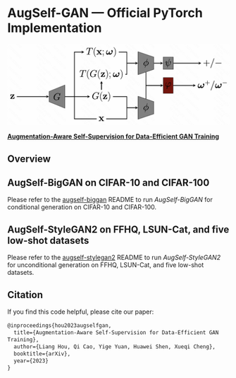 # AugSelf-GAN &mdash; Official PyTorch Implementation

![AugSelf-GAN](./resources/augself-gan.png)

[**Augmentation-Aware Self-Supervision for Data-Efficient GAN Training**](https://arxiv.org/abs/2205.15677)<br>

## Overview

## AugSelf-BigGAN on CIFAR-10 and CIFAR-100

Please refer to the [augself-biggan](https://github.com/liang-hou/augself-gan/tree/main/augself-biggan) README to run *AugSelf-BigGAN* for conditional generation on CIFAR-10 and CIFAR-100.

## AugSelf-StyleGAN2 on FFHQ, LSUN-Cat, and five low-shot datasets

Please refer to the [augself-stylegan2](https://github.com/liang-hou/augself-gan/tree/main/augself-stylegan2) README to run *AugSelf-StyleGAN2* for unconditional generation on FFHQ, LSUN-Cat, and five low-shot datasets.

## Citation

If you find this code helpful, please cite our paper:
```
@inproceedings{hou2023augselfgan,
  title={Augmentation-Aware Self-Supervision for Data-Efficient GAN Training},
  author={Liang Hou, Qi Cao, Yige Yuan, Huawei Shen, Xueqi Cheng},
  booktitle={arXiv},
  year={2023}
}
```
